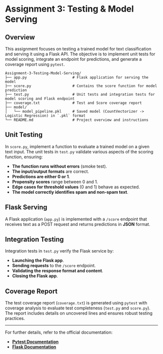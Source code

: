 # **Assignment 3: Testing & Model Serving**

## **Overview**
This assignment focuses on testing a trained model for text classification and serving it using a Flask API. The objective is to implement unit tests for model scoring, integrate an endpoint for predictions, and generate a coverage report using `pytest`.

```
Assignment-3-Testing-Model-Serving/
├── app.py                     # Flask application for serving the model
├── score.py                   # Contains the score function for model prediction
├── test.py                    # Unit tests and integration tests for model scoring and Flask endpoint
├── coverage.txt               # Test and Score coverage report
├── model/
│   └── model_pipeline.pkl     # Saved model (CountVectorizer -> Logistic Regression) in `.pkl` format
└── README.md                  # Project overview and instructions
```
## **Unit Testing**
In `score.py`, implement a function to evaluate a trained model on a given text input. The unit tests in `test.py` validate various aspects of the scoring function, ensuring:
- **The function runs without errors** (smoke test).
- **The input/output formats** are correct.
- **Predictions are either 0 or 1**.
- **Propensity scores** range between 0 and 1.
- **Edge cases for threshold values** (0 and 1) behave as expected.
- **The model correctly identifies spam and non-spam text**.

## **Flask Serving**
A Flask application (`app.py`) is implemented with a `/score` endpoint that receives text as a POST request and returns predictions in **JSON** format.

## **Integration Testing**
Integration tests in `test.py` verify the Flask service by:
- **Launching the Flask app**.
- **Sending requests** to the `/score` endpoint.
- **Validating the response format and content**.
- **Closing the Flask app**.

## **Coverage Report**
The test coverage report (`coverage.txt`) is generated using `pytest` with coverage analysis to evaluate test completeness (`test.py` and `score.py`). The report includes details on uncovered lines and ensures robust testing practices.

---
For further details, refer to the official documentation:
- [**Pytest Documentation**](https://docs.pytest.org/en/8.0.x/)
- [**Flask Documentation**](https://flask.palletsprojects.com/en/2.3.x/quickstart/)
